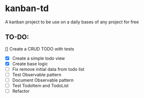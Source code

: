 # kanban-td

A kanban project to be use on a daily bases of any project for free

## TO-DO:

[] Create a CRUD TODO with tests

- [x] Create a simple todo view
- [x] Create base logic
- [ ] Fix remove initial data from todo list
- [ ] Test Observable pattern
- [ ] Document Observable pattern
- [ ] Test TodoItem and TodoList
- [ ] Refactor
